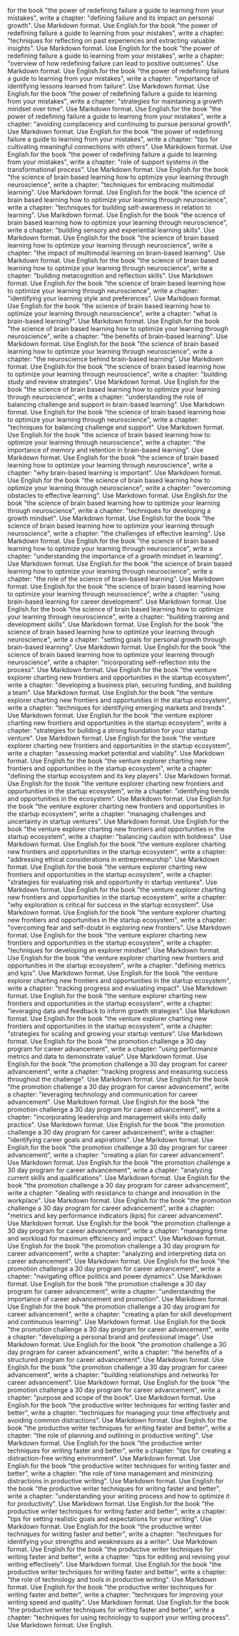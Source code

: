 for the book "the power of redefining failure a guide to learning from your mistakes", write a chapter: "defining failure and its impact on personal growth". Use Markdown format. Use English.for the book "the power of redefining failure a guide to learning from your mistakes", write a chapter: "techniques for reflecting on past experiences and extracting valuable insights". Use Markdown format. Use English.for the book "the power of redefining failure a guide to learning from your mistakes", write a chapter: "overview of how redefining failure can lead to positive outcomes". Use Markdown format. Use English.for the book "the power of redefining failure a guide to learning from your mistakes", write a chapter: "importance of identifying lessons learned from failure". Use Markdown format. Use English.for the book "the power of redefining failure a guide to learning from your mistakes", write a chapter: "strategies for maintaining a growth mindset over time". Use Markdown format. Use English.for the book "the power of redefining failure a guide to learning from your mistakes", write a chapter: "avoiding complacency and continuing to pursue personal growth". Use Markdown format. Use English.for the book "the power of redefining failure a guide to learning from your mistakes", write a chapter: "tips for cultivating meaningful connections with others". Use Markdown format. Use English.for the book "the power of redefining failure a guide to learning from your mistakes", write a chapter: "role of support systems in the transformational process". Use Markdown format. Use English.for the book "the science of brain based learning how to optimize your learning through neuroscience", write a chapter: "techniques for embracing multimodal learning". Use Markdown format. Use English.for the book "the science of brain based learning how to optimize your learning through neuroscience", write a chapter: "techniques for building self-awareness in relation to learning". Use Markdown format. Use English.for the book "the science of brain based learning how to optimize your learning through neuroscience", write a chapter: "building sensory and experiential learning skills". Use Markdown format. Use English.for the book "the science of brain based learning how to optimize your learning through neuroscience", write a chapter: "the impact of multimodal learning on brain-based learning". Use Markdown format. Use English.for the book "the science of brain based learning how to optimize your learning through neuroscience", write a chapter: "building metacognition and reflection skills". Use Markdown format. Use English.for the book "the science of brain based learning how to optimize your learning through neuroscience", write a chapter: "identifying your learning style and preferences". Use Markdown format. Use English.for the book "the science of brain based learning how to optimize your learning through neuroscience", write a chapter: "what is brain-based learning?". Use Markdown format. Use English.for the book "the science of brain based learning how to optimize your learning through neuroscience", write a chapter: "the benefits of brain-based learning". Use Markdown format. Use English.for the book "the science of brain based learning how to optimize your learning through neuroscience", write a chapter: "the neuroscience behind brain-based learning". Use Markdown format. Use English.for the book "the science of brain based learning how to optimize your learning through neuroscience", write a chapter: "building study and review strategies". Use Markdown format. Use English.for the book "the science of brain based learning how to optimize your learning through neuroscience", write a chapter: "understanding the role of balancing challenge and support in brain-based learning". Use Markdown format. Use English.for the book "the science of brain based learning how to optimize your learning through neuroscience", write a chapter: "techniques for balancing challenge and support". Use Markdown format. Use English.for the book "the science of brain based learning how to optimize your learning through neuroscience", write a chapter: "the importance of memory and retention in brain-based learning". Use Markdown format. Use English.for the book "the science of brain based learning how to optimize your learning through neuroscience", write a chapter: "why brain-based learning is important". Use Markdown format. Use English.for the book "the science of brain based learning how to optimize your learning through neuroscience", write a chapter: "overcoming obstacles to effective learning". Use Markdown format. Use English.for the book "the science of brain based learning how to optimize your learning through neuroscience", write a chapter: "techniques for developing a growth mindset". Use Markdown format. Use English.for the book "the science of brain based learning how to optimize your learning through neuroscience", write a chapter: "the challenges of effective learning". Use Markdown format. Use English.for the book "the science of brain based learning how to optimize your learning through neuroscience", write a chapter: "understanding the importance of a growth mindset in learning". Use Markdown format. Use English.for the book "the science of brain based learning how to optimize your learning through neuroscience", write a chapter: "the role of the science of brain-based learning". Use Markdown format. Use English.for the book "the science of brain based learning how to optimize your learning through neuroscience", write a chapter: "using brain-based learning for career development". Use Markdown format. Use English.for the book "the science of brain based learning how to optimize your learning through neuroscience", write a chapter: "building training and development skills". Use Markdown format. Use English.for the book "the science of brain based learning how to optimize your learning through neuroscience", write a chapter: "setting goals for personal growth through brain-based learning". Use Markdown format. Use English.for the book "the science of brain based learning how to optimize your learning through neuroscience", write a chapter: "incorporating self-reflection into the process". Use Markdown format. Use English.for the book "the venture explorer charting new frontiers and opportunities in the startup ecosystem", write a chapter: "developing a business plan, securing funding, and building a team". Use Markdown format. Use English.for the book "the venture explorer charting new frontiers and opportunities in the startup ecosystem", write a chapter: "techniques for identifying emerging markets and trends". Use Markdown format. Use English.for the book "the venture explorer charting new frontiers and opportunities in the startup ecosystem", write a chapter: "strategies for building a strong foundation for your startup venture". Use Markdown format. Use English.for the book "the venture explorer charting new frontiers and opportunities in the startup ecosystem", write a chapter: "assessing market potential and viability". Use Markdown format. Use English.for the book "the venture explorer charting new frontiers and opportunities in the startup ecosystem", write a chapter: "defining the startup ecosystem and its key players". Use Markdown format. Use English.for the book "the venture explorer charting new frontiers and opportunities in the startup ecosystem", write a chapter: "identifying trends and opportunities in the ecosystem". Use Markdown format. Use English.for the book "the venture explorer charting new frontiers and opportunities in the startup ecosystem", write a chapter: "managing challenges and uncertainty in startup ventures". Use Markdown format. Use English.for the book "the venture explorer charting new frontiers and opportunities in the startup ecosystem", write a chapter: "balancing caution with boldness". Use Markdown format. Use English.for the book "the venture explorer charting new frontiers and opportunities in the startup ecosystem", write a chapter: "addressing ethical considerations in entrepreneurship". Use Markdown format. Use English.for the book "the venture explorer charting new frontiers and opportunities in the startup ecosystem", write a chapter: "strategies for evaluating risk and opportunity in startup ventures". Use Markdown format. Use English.for the book "the venture explorer charting new frontiers and opportunities in the startup ecosystem", write a chapter: "why exploration is critical for success in the startup ecosystem". Use Markdown format. Use English.for the book "the venture explorer charting new frontiers and opportunities in the startup ecosystem", write a chapter: "overcoming fear and self-doubt in exploring new frontiers". Use Markdown format. Use English.for the book "the venture explorer charting new frontiers and opportunities in the startup ecosystem", write a chapter: "techniques for developing an explorer mindset". Use Markdown format. Use English.for the book "the venture explorer charting new frontiers and opportunities in the startup ecosystem", write a chapter: "defining metrics and kpis". Use Markdown format. Use English.for the book "the venture explorer charting new frontiers and opportunities in the startup ecosystem", write a chapter: "tracking progress and evaluating impact". Use Markdown format. Use English.for the book "the venture explorer charting new frontiers and opportunities in the startup ecosystem", write a chapter: "leveraging data and feedback to inform growth strategies". Use Markdown format. Use English.for the book "the venture explorer charting new frontiers and opportunities in the startup ecosystem", write a chapter: "strategies for scaling and growing your startup venture". Use Markdown format. Use English.for the book "the promotion challenge a 30 day program for career advancement", write a chapter: "using performance metrics and data to demonstrate value". Use Markdown format. Use English.for the book "the promotion challenge a 30 day program for career advancement", write a chapter: "tracking progress and measuring success throughout the challenge". Use Markdown format. Use English.for the book "the promotion challenge a 30 day program for career advancement", write a chapter: "leveraging technology and communication for career advancement". Use Markdown format. Use English.for the book "the promotion challenge a 30 day program for career advancement", write a chapter: "incorporating leadership and management skills into daily practice". Use Markdown format. Use English.for the book "the promotion challenge a 30 day program for career advancement", write a chapter: "identifying career goals and aspirations". Use Markdown format. Use English.for the book "the promotion challenge a 30 day program for career advancement", write a chapter: "creating a plan for career advancement". Use Markdown format. Use English.for the book "the promotion challenge a 30 day program for career advancement", write a chapter: "analyzing current skills and qualifications". Use Markdown format. Use English.for the book "the promotion challenge a 30 day program for career advancement", write a chapter: "dealing with resistance to change and innovation in the workplace". Use Markdown format. Use English.for the book "the promotion challenge a 30 day program for career advancement", write a chapter: "metrics and key performance indicators (kpis) for career advancement". Use Markdown format. Use English.for the book "the promotion challenge a 30 day program for career advancement", write a chapter: "managing time and workload for maximum efficiency and impact". Use Markdown format. Use English.for the book "the promotion challenge a 30 day program for career advancement", write a chapter: "analyzing and interpreting data on career advancement". Use Markdown format. Use English.for the book "the promotion challenge a 30 day program for career advancement", write a chapter: "navigating office politics and power dynamics". Use Markdown format. Use English.for the book "the promotion challenge a 30 day program for career advancement", write a chapter: "understanding the importance of career advancement and promotion". Use Markdown format. Use English.for the book "the promotion challenge a 30 day program for career advancement", write a chapter: "creating a plan for skill development and continuous learning". Use Markdown format. Use English.for the book "the promotion challenge a 30 day program for career advancement", write a chapter: "developing a personal brand and professional image". Use Markdown format. Use English.for the book "the promotion challenge a 30 day program for career advancement", write a chapter: "the benefits of a structured program for career advancement". Use Markdown format. Use English.for the book "the promotion challenge a 30 day program for career advancement", write a chapter: "building relationships and networks for career advancement". Use Markdown format. Use English.for the book "the promotion challenge a 30 day program for career advancement", write a chapter: "purpose and scope of the book". Use Markdown format. Use English.for the book "the productive writer techniques for writing faster and better", write a chapter: "techniques for managing your time effectively and avoiding common distractions". Use Markdown format. Use English.for the book "the productive writer techniques for writing faster and better", write a chapter: "the role of planning and outlining in productive writing". Use Markdown format. Use English.for the book "the productive writer techniques for writing faster and better", write a chapter: "tips for creating a distraction-free writing environment". Use Markdown format. Use English.for the book "the productive writer techniques for writing faster and better", write a chapter: "the role of time management and minimizing distractions in productive writing". Use Markdown format. Use English.for the book "the productive writer techniques for writing faster and better", write a chapter: "understanding your writing process and how to optimize it for productivity". Use Markdown format. Use English.for the book "the productive writer techniques for writing faster and better", write a chapter: "tips for setting realistic goals and expectations for your writing". Use Markdown format. Use English.for the book "the productive writer techniques for writing faster and better", write a chapter: "techniques for identifying your strengths and weaknesses as a writer". Use Markdown format. Use English.for the book "the productive writer techniques for writing faster and better", write a chapter: "tips for editing and revising your writing effectively". Use Markdown format. Use English.for the book "the productive writer techniques for writing faster and better", write a chapter: "the role of technology and tools in productive writing". Use Markdown format. Use English.for the book "the productive writer techniques for writing faster and better", write a chapter: "techniques for improving your writing speed and quality". Use Markdown format. Use English.for the book "the productive writer techniques for writing faster and better", write a chapter: "techniques for using technology to support your writing process". Use Markdown format. Use English.
